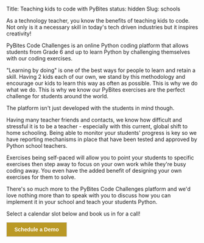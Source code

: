 Title: Teaching kids to code with PyBites
status: hidden
Slug: schools

As a technology teacher, you know the benefits of teaching kids to code. Not only is it a necessary skill in today's tech driven industries but it inspires creativity!

PyBites Code Challenges is an online Python coding platform that allows students from Grade 6 and up to learn Python by challenging themselves with our coding exercises.

"Learning by doing" is one of the best ways for people to learn and retain a skill. Having 2 kids each of our own, we stand by this methodology and encourage our kids to learn this way as often as possible. This is why we do what we do. This is why we know our PyBites exercises are the perfect challenge for students around the world.

The platform isn't just developed with the students in mind though.

Having many teacher friends and contacts, we know how difficult and stressful it is to be a teacher - especially with this current, global shift to home schooling. Being able to monitor your students' progress is key so we have reporting mechanisms in place that have been tested and approved by Python school teachers.

Exercises being self-paced will allow you to point your students to specific exercises then step away to focus on your own work while they're busy coding away. You even have the added benefit of designing your own exercises for them to solve.

There's so much more to the PyBites Code Challenges platform and we'd love nothing more than to speak with you to discuss how you can implement it in your school and teach your students Python.

Select a calendar slot below and book us in for a call!

<!-- ScheduleOnce button START -->
<p class="buttonWrapper">
	<button id="SOIBTN_pybites-platform" style="background: #BA9926; color: #ffffff; padding: 10px 20px; border: 1px solid #c8c8c8; font: bold 14px Arial; cursor: pointer;" data-height="580" data-psz="00" data-so-page="pybites-platform" data-delay="1">Schedule a Demo</button>
</p>
<script type="text/javascript" src="https://cdn.oncehub.com/mergedjs/so.js"></script>
<!-- ScheduleOnce button END -->
